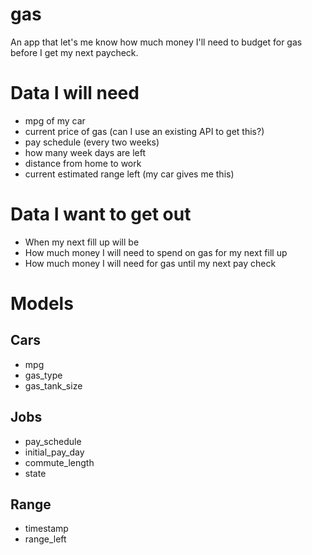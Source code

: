 gas
===

An app that let's me know how much money I'll need to budget for gas before I get my next paycheck.

# Data I will need
* mpg of my car
* current price of gas (can I use an existing API to get this?)
* pay schedule (every two weeks)
* how many week days are left
* distance from home to work
* current estimated range left (my car gives me this)

# Data I want to get out
* When my next fill up will be
* How much money I will need to spend on gas for my next fill up
* How much money I will need for gas until my next pay check

# Models

## Cars
* mpg
* gas_type
* gas_tank_size

## Jobs
* pay_schedule
* initial_pay_day
* commute_length
* state

## Range
* timestamp
* range_left

